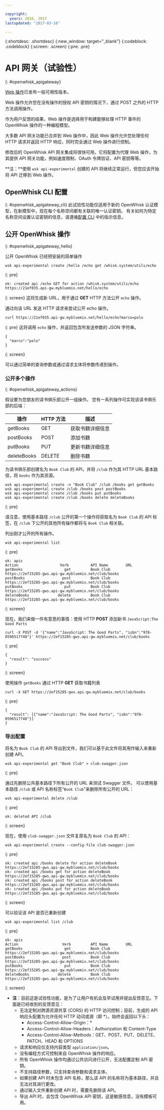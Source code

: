 ```yaml
---

copyright:
  years: 2016, 2017
lastupdated: "2017-03-16"

---
```


{:shortdesc: .shortdesc}
{:new_window: target="_blank"}
{:codeblock: .codeblock}
{:screen: .screen}
{:pre: .pre}

# API 网关（试验性）
{: #openwhisk_apigateway}

[Web 操作](openwhisk_webactions.html)已发布一般可用性版本。

Web 操作允许您在没有操作的授权 API 密钥的情况下，通过 POST 之外的 HTTP 方法调用操作。

作为用户反馈的结果，Web 操作是选择用于构建能够处理 HTTP 事件的 OpenWhisk 操作的一种编程模型。

大多数 API 网关功能已合并到 Web 操作中，因此 Web 操作允许您处理任何 HTTP 请求并返回 HTTP 响应，同时完全通过 Web 操作进行控制。

修改后的 OpenWhisk API 网关集成将很快可用。它将配置为代理 Web 操作，为其提供 API 网关功能，例如速度限制、OAuth 令牌验证、API 密钥等等。

**注：**使用 `wsk api-experimental` 创建的 API 将继续正常运行，但您应该开始将 API 迁移到 Web 操作。

## OpenWhisk CLI 配置
{: #openwhisk_apigateway_cli}
此试验性功能仅适用于新的 OpenWhisk 认证模型，在新模型中，现在每个名称空间都有关联的唯一认证密钥。
有关如何为特定名称空间设置认证密钥的信息，请遵循[配置 CLI](https://console.ng.bluemix.net/openwhisk/cli) 中的指示信息。

## 公开 OpenWhisk 操作
{: #openwhisk_apigateway_hello}

公开 OpenWhisk 已经预安装的简单操作

```
wsk api-experimental create /hello /echo get /whisk.system/utils/echo
```
{: pre}
```
ok: created api /echo GET for action /whisk.system/utils/echo
https://21ef035.api-gw.mybluemix.net/hello/echo
```
{: screen}
这将生成新 URL，用于通过 **GET** HTTP 方法公开 `echo` 操作。

通过向该 URL 发送 HTTP 请求来尝试公开 echo 操作。
```
curl https://21ef035.api-gw.mybluemix.net/hello/echo?marco=polo
```
{: pre}
这将调用 `echo` 操作，并返回包含所发送参数的 JSON 字符串。
```
{
  "marco":"polo"
}
```
{: screen}

可以通过简单的查询参数或通过请求主体将参数传递到操作。

### 公开多个操作
{: #openwhisk_apigateway_actions}

假设要为您朋友的读书俱乐部公开一组操作。
您有一系列操作可实现该读书俱乐部的后端：

| 操作 | HTTP 方法 | 描述 |
| ----------- | ----------- | ------------ |
| getBooks    | GET | 获取书籍详细信息  |
| postBooks   | POST | 添加书籍 |
| putBooks    | PUT | 更新书籍详细信息 |
| deleteBooks | DELETE | 删除书籍 |

为读书俱乐部创建名为 `Book Club` 的 API，并将 `/club` 作为其 HTTP URL 基本路径，将 `books` 作为其资源。
```
wsk api-experimental create -n "Book Club" /club /books get getBooks
wsk api-experimental create /club /books post postBooks
wsk api-experimental create /club /books put putBooks
wsk api-experimental create /club /books delete deleteBooks
```
{: pre}

请注意，使用基本路径 `/club` 公开的第一个操作将获取名为 `Book Club` 的 API 标签，在 `/club` 下公开的其他所有操作都将与 `Book Club` 相关联。

列出刚才公开的所有操作。

```
wsk api-experimental list
```
{: pre}
```
ok: apis
Action                   Verb          API Name        URL
getBooks                   get         Book Club       https://2ef15285-gws.api-gw.mybluemix.net/club/books
postBooks                 post         Book Club       https://2ef15285-gws.api-gw.mybluemix.net/club/books
putBooks                   put         Book Club       https://2ef15285-gws.api-gw.mybluemix.net/club/books
deleteBooks             delete         Book Club       https://2ef15285-gws.api-gw.mybluemix.net/club/books
```
{: screen}

现在，我们来做一件有意思的事情：使用 HTTP **POST** 添加新书 `JavaScript:The Good Parts`
```
curl -X POST -d '{"name":"JavaScript: The Good Parts", "isbn":"978-0596517748"}' https://2ef15285-gws.api-gw.mybluemix.net/club/books
```
{: pre}
```
{
  "result": "success"
}
```
{: screen}

使用操作 `getBooks` 通过 HTTP **GET** 获取书籍列表
```
curl -X GET https://2ef15285-gws.api-gw.mybluemix.net/club/books
```
{: pre}
```
{
  "result": [{"name":"JavaScript: The Good Parts", "isbn":"978-0596517748"}]
}
```

### 导出配置
将名为 `Book Club` 的 API 导出到文件，我们可以基于此文件将其用作输入来重新创建 API。 
```
wsk api-experimental get "Book Club" > club-swagger.json
```
{: pre}

通过先删除公共基本路径下所有公开的 URL 来测试 Swagger 文件。
可以使用基本路径 `/club` 或 API 名称标签“`Book Club`”来删除所有公开的 URL：
```
wsk api-experimental delete /club
```
{: pre}
```
ok: deleted API /club
```
{: screen}

现在，使用 `club-swagger.json` 文件复原名为 `Book Club` 的 API：
```
wsk api-experimental create --config-file club-swagger.json
```
{: pre}
```
ok: created api /books delete for action deleteBook
https://2ef15285-gws.api-gw.mybluemix.net/club/books
ok: created api /books get for action deleteBook
https://2ef15285-gws.api-gw.mybluemix.net/club/books
ok: created api /books post for action deleteBook
https://2ef15285-gws.api-gw.mybluemix.net/club/books
ok: created api /books put for action deleteBook
https://2ef15285-gws.api-gw.mybluemix.net/club/books
```
{: screen}

可以验证该 API 是否已重新创建
```
wsk api-experimental list /club
```
{: pre}
```
ok: apis
Action                    Verb         API Name        URL
getBooks                   get         Book Club       https://2ef15285-gws.api-gw.mybluemix.net/club/books
postBooks                 post         Book Club       https://2ef15285-gws.api-gw.mybluemix.net/club/books
putBooks                   put         Book Club       https://2ef15285-gws.api-gw.mybluemix.net/club/books
deleteBooks             delete         Book Club       https://2ef15285-gws.api-gw.mybluemix.net/club/books
```
{: screen}

- **注**：目前这是试验性功能，是为了让用户有机会及早试用并提出反馈意见。下面是已经收到的反馈意见：
  - 无法定制对跨源资源共享 (CORS) 的 HTTP 访问控制；目前，生成的 API 响应头配置为允许任何 HTTP 动词或源（即 *）。始终会返回以下头：
    - Access-Control-Allow-Origin：*
    - Access-Control-Allow-Headers：Authorization 和 Content-Type
    - Access-Control-Allow-Methods：GET、POST、PUT、DELETE、PATCH、HEAD 和 OPTIONS
  - 请求和响应仅支持内容类型 `application/json`。
  - 没有编程方式可控制来自 OpenWhisk 操作的响应。
  - 所有 OpenWhisk 操作均通过公共访问进行公开，无法配置定制 API 密钥。
  - 不支持路径参数，只支持查询参数和请求主体。
  - 如果创建 API 时未包含 API 名称，那么该 API 的名称将为基本路径，并且无法对其进行更改。
  - 通过输入文件重新创建 API 时，需要先删除该 API。
  - 导出 API 时，会包含 OpenWhisk API 密钥，这是敏感信息，没有模板可用。
